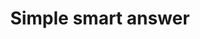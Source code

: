 ---
layout: frontend-template-documentation
sectionKey: Frontend templates
eleventyNavigation:
  parent: Smart answer
title: Simple smart answer
description: A simple smart answer are simple in nature and is can be built and managed by publishers.
figmaLink:
howItWorks:
  " A simple smart answer presents the end-user a series of questions that channels them to a certain outcome based on their responses.
  

  Simple smart answers are built and edited in Mainstream Publisher. 


  We use this format if the tool doesn’t need any complicated variables or calculations.


  You don’t need a developer to make changes to a simple smart answer. They’re built and edited in Mainstream Publisher, so they follow the same workflow as any other piece of mainstream content."
examples:
  0:
    title: Tell DVLA you've sold, transferred or bought a vehicle
    link: https://www.gov.uk/sold-bought-vehicle
  1:
    title: Contact UK Visas and Immigration for help
    link: https://www.gov.uk/contact-ukvi-inside-outside-uk
  2:
    title: Contact DVLA
    link: https://www.gov.uk/contact-the-dvla
contentDataLink: https://content-data.publishing.service.gov.uk/content?submitted=true&date_range=past-30-days&search_term=&document_type=simple_smart_answer&organisation_id=all
contentSchema:
  title: simple_smart_answer
  link: https://docs.publishing.service.gov.uk/content-schemas/simple_smart_answer.html
contentType:
  title: simple_smart_answer
  link: https://docs.publishing.service.gov.uk/document-types/simple_smart_answer.html
publishingApp: mainstream publisher
renderingApp: frontend
components:
  0:
    componentName: 
    componentURL: 
    generated: 
    input:
insights:
  0:
    title:
    link:
    description:
    date:
issues:
  0:
    title:
    link:
issueLink:
---